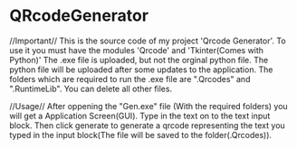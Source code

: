 # QRcodeGenerator

//Important//
This is the source code of my project 'Qrcode Generator'. To use it you must have the modules 'Qrcode' and 'Tkinter(Comes with Python)'
The .exe file is uploaded, but not the orginal python file. The python file will be uploaded after some updates to the application.
The folders which are required to run the .exe file are ".Qrcodes" and ".RuntimeLib". You can delete all other files.

//Usage//
After oppening the "Gen.exe" file (With the required folders) you will get a Application Screen(GUI). Type in the text on to the text input block. Then click generate to generate a qrcode representing the text you typed in the input block(The file will be saved to the folder(.Qrcodes)).
